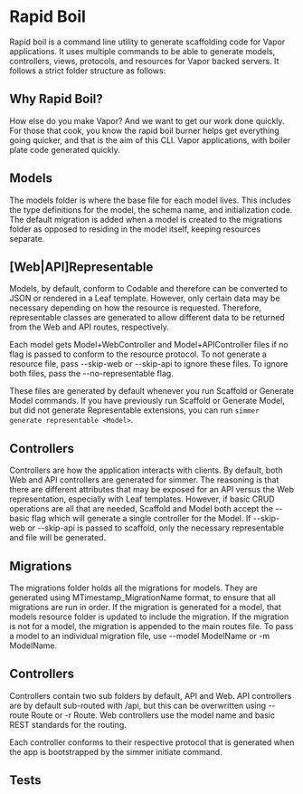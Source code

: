 # Rapid Boil

Rapid boil is a command line utility to generate scaffolding code for Vapor
applications. It uses multiple commands to be able to generate models, controllers,
views, protocols, and resources for Vapor backed servers. It follows a strict folder
structure as follows:

## Why Rapid Boil?
How else do you make Vapor? And we want to get our work done quickly. For those that cook,
you know the rapid boil burner helps get everything going quicker, and that is the aim
of this CLI. Vapor applications, with boiler plate code generated quickly.

## Models
The models folder is where the base file for each model lives. This includes
the type definitions for the model, the schema name, and initialization code. The
default migration is added when a model is created to the migrations folder as
opposed to residing in the model itself, keeping resources separate.

## [Web|API]Representable
Models, by default, conform to Codable and therefore can be converted to JSON or
rendered in a Leaf template. However, only certain data may be necessary depending
on how the resource is requested. Therefore, representable classes are generated to
allow different data to be returned from the Web and API routes, respectively.

Each model gets Model+WebController and Model+APIController files if no
flag is passed to conform to the resource protocol. To not generate a resource
file, pass --skip-web or --skip-api to ignore these files. To ignore both files,
pass the --no-representable flag.

These files are generated by default whenever you run Scaffold or Generate Model
commands. If you have previously run Scaffold or Generate Model, but did not generate
Representable extensions, you can run `simmer generate representable <Model>`. 

## Controllers
Controllers are how the application interacts with clients. By default, both Web
and API controllers are generated for simmer. The reasoning is that there are
different attributes that may be exposed for an API versus the Web representation,
especially with Leaf templates. However, if basic CRUD operations are all that are
needed, Scaffold and Model both accept the --basic flag which will generate a
single controller for the Model. If --skip-web or --skip-api is passed to scaffold,
only the necessary representable and file will be generated. 

## Migrations
The migrations folder holds all the migrations for models. They are generated using
MTimestamp_MigrationName format, to ensure that all migrations are run in order.
If the migration is generated for a model, that models resource folder is updated
to include the migration. If the migration is not for a model, the migration
is appended to the main routes file. To pass a model to an individual migration
file, use --model ModelName or -m ModelName.

## Controllers
Controllers contain two sub folders by default, API and Web. API controllers are
by default sub-routed with /api, but this can be overwritten using --route Route
or -r Route. Web controllers use the model name and basic REST standards for the
routing.

Each controller conforms to their respective protocol that is generated when the
app is bootstrapped by the simmer initiate command.

## Tests


